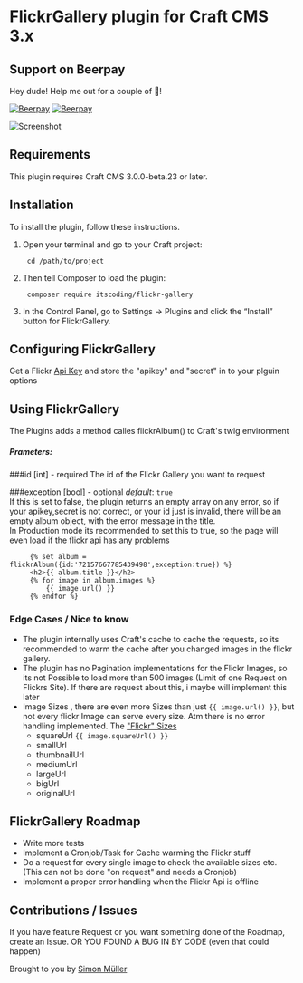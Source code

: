 # FlickrGallery plugin for Craft CMS 3.x

## Support on Beerpay
Hey dude! Help me out for a couple of :beers:!

[![Beerpay](https://beerpay.io/boscho87/flickrgallery/badge.svg?style=beer-square)](https://beerpay.io/boscho87/flickrgallery)  [![Beerpay](https://beerpay.io/boscho87/flickrgallery/make-wish.svg?style=flat-square)](https://beerpay.io/boscho87/flickrgallery?focus=wish)

![Screenshot](https://github.com/boscho87/flickrgallery/blob/master/src/icon.png)

## Requirements

This plugin requires Craft CMS 3.0.0-beta.23 or later.

## Installation

To install the plugin, follow these instructions.

1. Open your terminal and go to your Craft project:

        cd /path/to/project

2. Then tell Composer to load the plugin:

        composer require itscoding/flickr-gallery

3. In the Control Panel, go to Settings → Plugins and click the “Install” button for FlickrGallery.

## Configuring FlickrGallery

Get a Flickr [Api Key](https://www.flickr.com/services/api/misc.api_keys.html) and store the "apikey" and "secret" in to your plguin options


## Using FlickrGallery

The Plugins adds a method calles flickrAlbum() to Craft's twig environment

##### Prameters:

###id [int] - required
The id of the Flickr Gallery you want to request


###exception [bool] - optional
*default*: `true`  
If this is set to false, the plugin returns an empty array on any error, so if your apikey,secret is not correct, or your id just is invalid, there will be an empty album object, with the error message in the title.  
In Production mode its recommended to set this to true, so the page will even load if the flickr api has any problems

```twig
     {% set album = flickrAlbum({id:'72157667785439498',exception:true}) %}
     <h2>{{ album.title }}</h2>
     {% for image in album.images %}
         {{ image.url() }}
     {% endfor %}
```

### Edge Cases / Nice to know
- The plugin internally uses Craft's cache to cache the requests, so its recommended to warm the cache after you changed images in the flickr gallery.
- The plugin has no Pagination implementations for the Flickr Images, so its not Possible to load more than 500 images (Limit of one Request on Flickrs Site). If there are request about this, i maybe will implement this later
- Image Sizes , there are even more Sizes than just `{{ image.url() }}`, but not every flickr Image can serve every size. Atm there is no error handling implemented. The ["Flickr" Sizes](https://www.flickr.com/services/api/flickr.photos.getSizes.html)
   - squareUrl `{{ image.squareUrl() }}`
   - smallUrl
   - thumbnailUrl
   - mediumUrl
   - largeUrl
   - bigUrl
   - originalUrl
  

## FlickrGallery Roadmap

- Write more tests
- Implement a Cronjob/Task for Cache warming the Flickr stuff
- Do a request for every single image to check the available sizes etc. (This can not be done "on request" and needs a Cronjob)
- Implement a proper error handling when the Flickr Api is offline


## Contributions / Issues
If you have feature Request or you want something done of the Roadmap, create an Issue. OR YOU FOUND A BUG IN BY CODE (even that could happen)

Brought to you by [Simon Müller](https://blog.itscoding.ch)

